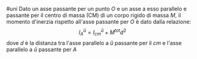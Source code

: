 #uni 
Dato un asse passante per un punto $O$ e un asse a esso parallelo e passante per il centro di massa (CM) di un corpo rigido di massa $M$, il momento d'inerzia rispetto all'asse passante per $O$ è dato dalla relazione:
$$
I_A^{\hat u} = I_{cm}^{\hat u} + M^{tot} d^2
$$
dove $d$ è la distanza tra l'asse parallelo a $\hat u$ passante per il $cm$ e l'asse parallelo a $\hat u$ passante per $A$
